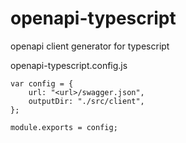 # openapi-typescript
openapi client generator for typescript


openapi-typescript.config.js

```
var config = {
    url: "<url>/swagger.json",
    outputDir: "./src/client",
};

module.exports = config;
```
